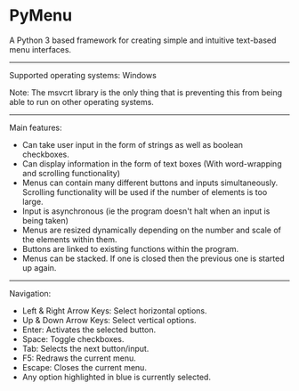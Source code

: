 # PyMenu
A Python 3 based framework for creating simple and intuitive text-based menu interfaces.

---

Supported operating systems: Windows

Note: The msvcrt library is the only thing that is preventing this from being able to run on other operating systems.

---

Main features: 
- Can take user input in the form of strings as well as boolean checkboxes. 
- Can display information in the form of text boxes (With word-wrapping and scrolling functionality)
- Menus can contain many different buttons and inputs simultaneously. Scrolling functionality will be used if the number of elements is too large.
- Input is asynchronous (ie the program doesn't halt when an input is being taken)
- Menus are resized dynamically depending on the number and scale of the elements within them.
- Buttons are linked to existing functions within the program.
- Menus can be stacked. If one is closed then the previous one is started up again.

---

Navigation:
- Left & Right Arrow Keys: Select horizontal options.
- Up & Down Arrow Keys: Select vertical options.
- Enter: Activates the selected button.
- Space: Toggle checkboxes.
- Tab: Selects the next button/input.
- F5: Redraws the current menu.
- Escape: Closes the current menu.
- Any option highlighted in blue is currently selected.

